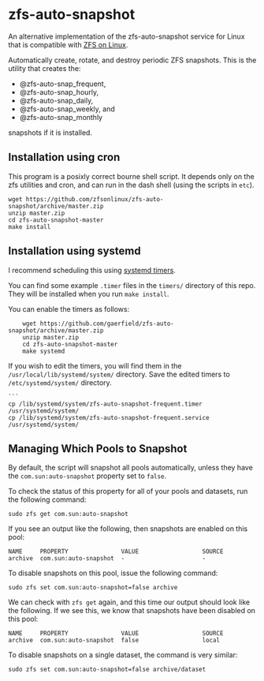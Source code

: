 # zfs-auto-snapshot

An alternative implementation of the zfs-auto-snapshot service for Linux
that is compatible with [ZFS on Linux](http://zfsonlinux.org/).

Automatically create, rotate, and destroy periodic ZFS snapshots. This is
the utility that creates the:

* @zfs-auto-snap_frequent,
* @zfs-auto-snap_hourly,
* @zfs-auto-snap_daily,
* @zfs-auto-snap_weekly, and
* @zfs-auto-snap_monthly

snapshots if it is installed.

## Installation using cron

This program is a posixly correct bourne shell script.  It depends only on
the zfs utilities and cron, and can run in the dash shell (using the scripts in
`etc`).

```
wget https://github.com/zfsonlinux/zfs-auto-snapshot/archive/master.zip
unzip master.zip
cd zfs-auto-snapshot-master
make install
```

## Installation using systemd

I recommend scheduling this using [systemd timers](https://wiki.archlinux.org/index.php/Systemd/Timers).

You can find some example `.timer` files in the `timers/` directory of this repo. They will be installed when you run `make install`.

You can enable the timers as follows:

```
    wget https://github.com/gaerfield/zfs-auto-snapshot/archive/master.zip
    unzip master.zip
    cd zfs-auto-snapshot-master
    make systemd
```

If you wish to edit the timers, you will find them in the `/usr/local/lib/systemd/system/` directory. Save the edited timers to `/etc/systemd/system/` directory.

    ```
    cp /lib/systemd/system/zfs-auto-snapshot-frequent.timer /usr/systemd/system/
    cp /lib/systemd/system/zfs-auto-snapshot-frequent.service /usr/systemd/system/

Managing Which Pools to Snapshot
-------------
By default, the script will snapshot all pools automatically, unless they have the `com.sun:auto-snapshot` property set to `false`.

To check the status of this property for all of your pools and datasets, run the following command:
```
sudo zfs get com.sun:auto-snapshot
```

If you see an output like the following, then snapshots are enabled on this pool:
```
NAME     PROPERTY               VALUE                  SOURCE
archive  com.sun:auto-snapshot  -                      -
```

To disable snapshots on this pool, issue the following command:
```
sudo zfs set com.sun:auto-snapshot=false archive
```

We can check with `zfs get` again, and this time our output should look like the following. If we see this, we know that snapshots have been disabled on this pool:
```
NAME     PROPERTY               VALUE                  SOURCE
archive  com.sun:auto-snapshot  false                  local
```

To disable snapshots on a single dataset, the command is very similar:
```
sudo zfs set com.sun:auto-snapshot=false archive/dataset
```

